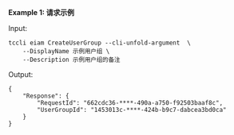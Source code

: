 **Example 1: 请求示例**



Input: 

```
tccli eiam CreateUserGroup --cli-unfold-argument  \
    --DisplayName 示例用户组 \
    --Description 示例用户组的备注
```

Output: 
```
{
    "Response": {
        "RequestId": "662cdc36-****-490a-a750-f92503baaf8c",
        "UserGroupId": "1453013c-****-424b-b9c7-dabcea3bd0ca"
    }
}
```

